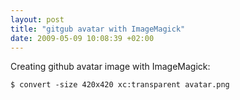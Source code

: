 ```yaml
---
layout: post
title: "gitgub avatar with ImageMagick"
date: 2009-05-09 10:08:39 +02:00
---
```

Creating github avatar image with ImageMagick:
~~~
$ convert -size 420x420 xc:transparent avatar.png
~~~
